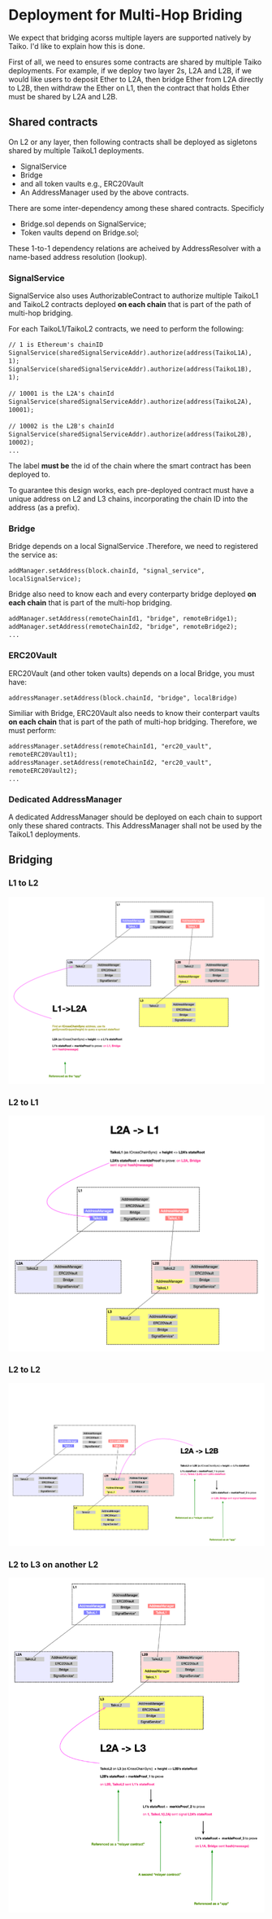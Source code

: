 # Deployment for Multi-Hop Briding

We expect that bridging acorss multiple layers are supported natively by Taiko. I'd like to explain how this is done.

First of all, we need to ensures some contracts are shared by multiple Taiko deployments. For example, if we deploy two layer 2s, L2A and L2B, if we would like users to deposit Ether to L2A, then bridge Ether from L2A directly to L2B, then withdraw the Ether on L1, then the contract that holds Ether must be shared by L2A and L2B.

## Shared contracts

On L2 or any layer, then following contracts shall be deployed as sigletons shared by multiple TaikoL1 deployments.

- SignalService
- Bridge
- and all token vaults e.g., ERC20Vault
- An AddressManager used by the above contracts.

There are some inter-dependency among these shared contracts. Specificly

- Bridge.sol depends on SignalService;
- Token vaults depend on Bridge.sol;

These 1-to-1 dependency relations are acheived by AddressResolver with a name-based address resolution (lookup).

### SignalService

SignalService also uses AuthorizableContract to authorize multiple TaikoL1 and TaikoL2 contracts deployed **on each chain** that is part of the path of multi-hop bridging.

For each TaikoL1/TaikoL2 contracts, we need to perform the following:

```solidity
// 1 is Ethereum's chainID
SignalService(sharedSignalServiceAddr).authorize(address(TaikoL1A), 1);
SignalService(sharedSignalServiceAddr).authorize(address(TaikoL1B), 1);

// 10001 is the L2A's chainId
SignalService(sharedSignalServiceAddr).authorize(address(TaikoL2A), 10001);

// 10002 is the L2B's chainId
SignalService(sharedSignalServiceAddr).authorize(address(TaikoL2B), 10002);
...
```

The label **must be** the id of the chain where the smart contract has been deployed to.

To guarantee this design works, each pre-deployed contract must have a unique address on L2 and L3 chains, incorporating the chain ID into the address (as a prefix).

### Bridge

Bridge depends on a local SignalService .Therefore, we need to registered the service as:

```solidity
addManager.setAddress(block.chainId, "signal_service", localSignalService);
```

Bridge also need to know each and every conterparty bridge deployed **on each chain** that is part of the multi-hop bridging.

```solidity
addManager.setAddress(remoteChainId1, "bridge", remoteBridge1);
addManager.setAddress(remoteChainId2, "bridge", remoteBridge2);
...
```

### ERC20Vault

ERC20Vault (and other token vaults) depends on a local Bridge, you must have:

```solidity
addressManager.setAddress(block.chainId, "bridge", localBridge)
```

Similiar with Bridge, ERC20Vault also needs to know their conterpart vaults **on each chain** that is part of the path of multi-hop bridging. Therefore, we must perform:

```solidity
addressManager.setAddress(remoteChainId1, "erc20_vault", remoteERC20Vault1);
addressManager.setAddress(remoteChainId2, "erc20_vault", remoteERC20Vault2);
...

```

### Dedicated AddressManager

A dedicated AddressManager should be deployed on each chain to support only these shared contracts. This AddressManager shall not be used by the TaikoL1 deployments.

## Bridging

### L1 to L2

![L1_to_L2](./multihop/L1_to_L2.png "L1 to L2")

### L2 to L1

![L2_to_L1](./multihop/L2_to_L1.png "L2 to L1")

### L2 to L2

![L2_to_L2](./multihop/L2_to_L2.png "L2 to L2")

### L2 to L3 on another L2

![L2A_to_L3](./multihop/L2A_to_L3.png "L2A to L3")
